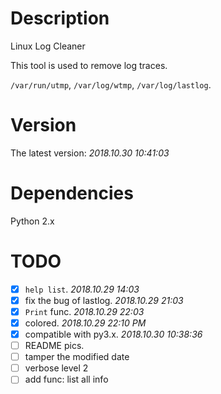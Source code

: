 # Description
Linux Log Cleaner

This tool is used to remove log traces.

`/var/run/utmp`, `/var/log/wtmp`, `/var/log/lastlog`.

# Version
The latest version: _2018.10.30 10:41:03_

# Dependencies
Python 2.x

# TODO
- [x] `help list`. _2018.10.29 14:03_
- [x] fix the bug of lastlog. _2018.10.29 21:03_
- [X] `Print` func. _2018.10.29 22:03_
- [x] colored. _2018.10.29 22:10 PM_
- [x] compatible with py3.x. _2018.10.30 10:38:36_
- [ ] README pics.
- [ ] tamper the modified date
- [ ] verbose level 2
- [ ] add func: list all info
